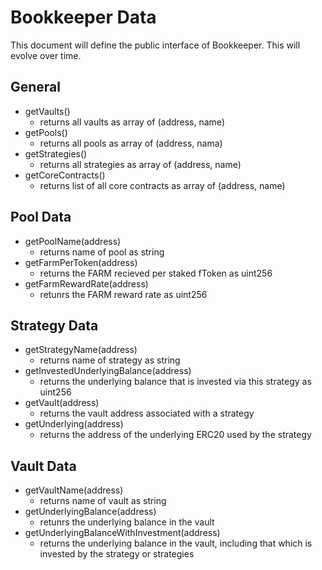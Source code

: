 # Bookkeeper Data

This document will define the public interface of Bookkeeper. This will evolve over time.

## General

* getVaults()
  * returns all vaults as array of (address, name)
* getPools()
  * returns all pools as array of (address, nama)
* getStrategies()
  * returns all strategies as array of (address, name)
* getCoreContracts()
  * returns list of all core contracts as array of (address, name)

## Pool Data

* getPoolName(address)
  * returns name of pool as string
* getFarmPerToken(address)
  * returns the FARM recieved per staked fToken as uint256
* getFarmRewardRate(address)
  * retunrs the FARM reward rate as uint256

## Strategy Data

* getStrategyName(address)
  * returns name of strategy as string
* getInvestedUnderlyingBalance(address)
  * returns the underlying balance that is invested via this strategy as uint256
* getVault(address)
  * returns the vault address associated with a strategy
* getUnderlying(address)
  * returns the address of the underlying ERC20 used by the strategy

## Vault Data

* getVaultName(address)
  * returns name of vault as string
* getUnderlyingBalance(address)
  * retunrs the underlying balance in the vault
* getUnderlyingBalanceWithInvestment(address)
  * returns the underlying balance in the vault, including that which is invested by the strategy or strategies
